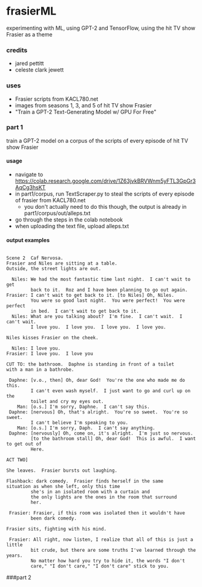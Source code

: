 # frasierML
experimenting with ML, using GPT-2 and TensorFlow, using the hit TV show Frasier as a theme

### credits
- jared pettitt
- celeste clark jewett  

### uses
- Frasier scripts from KACL780.net
- images from seasons 1, 3, and 5 of hit TV show Frasier
- "Train a GPT-2 Text-Generating Model w/ GPU For Free"

### part 1
train a GPT-2 model on a corpus of the scripts of every episode of hit TV show Frasier

#### usage
- navigate to https://colab.research.google.com/drive/1Z63jvkBRVWnm5yFTL3GpGr3AqCg3hsKT
- in part1/corpus, run TextScraper.py to steal the scripts of every episode of frasier from KACL780.net
  - you don't actually need to do this though, the output is already in part1/corpus/out/alleps.txt
- go through the steps in the colab notebook
- when uploading the text file, upload alleps.txt

#### output examples
```

Scene 2  Caf Nervosa.
Frasier and Niles are sitting at a table.  
Outside, the street lights are out.

  Niles: We had the most fantastic time last night.  I can't wait to get 
         back to it.  Roz and I have been planning to go out again.
Frasier: I can't wait to get back to it. [to Niles] Oh, Niles.  
         You were so good last night.  You were perfect!  You were perfect 
         in bed.  I can't wait to get back to it.
  Niles: What are you talking about?  I'm fine.  I can't wait.  I can't wait.  
         I love you.  I love you.  I love you.  I love you.

Niles kisses Frasier on the cheek.

  Niles: I love you.
Frasier: I love you.  I love you

```
```
CUT TO: the bathroom.  Daphne is standing in front of a toilet 
with a man in a bathrobe.

 Daphne: [v.o., then] Oh, dear God!  You're the one who made me do this.  
         I can't even wash myself.  I just want to go and curl up on the 
         toilet and cry my eyes out.
    Man: [o.s.] I'm sorry, Daphne.  I can't say this.
 Daphne: [nervous] Oh, that's alright.  You're so sweet.  You're so sweet.  
         I can't believe I'm speaking to you.
    Man: [o.s.] I'm sorry, Daph.  I can't say anything.
 Daphne: [nervously] Oh, come on, it's alright.  I'm just so nervous.  
         [to the bathroom stall] Oh, dear God!  This is awful.  I want to get out of 
         Here.
```
```
ACT TWO]

She leaves.  Frasier bursts out laughing.

Flashback: dark comedy.  Frasier finds herself in the same 
situation as when she left, only this time 
         she's in an isolated room with a curtain and 
         the only lights are the ones in the room that surround 
         her.

 Frasier: Frasier, if this room was isolated then it wouldn't have 
         been dark comedy.  

Frasier sits, fighting with his mind.

 Frasier: All right, now listen, I realize that all of this is just a little  
         bit crude, but there are some truths I've learned through the years.  
         No matter how hard you try to hide it, the words "I don't 
         care," "I don't care," "I don't care" stick to you.  

```

###part 2
